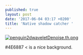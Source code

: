 ```yaml
---
published: true
layout: post
date: '2017-06-04 03:17 +0200'
title: 'Native shadow catcher '
---
```

[![penguin2dwaveletDenoise.th.png](https://cdn.scrot.moe/images/2017/06/04/penguin2dwaveletDenoise.th.png)](https://cdn.scrot.moe/images/2017/06/04/penguin2dwaveletDenoise.png)

#4E6887 < is a nice background.




